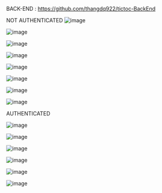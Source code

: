 BACK-END : https://github.com/thangdq922/tictoc-BackEnd
  
  
  NOT AUTHENTICATED
![image](https://github.com/thangdq922/tictoc-FrontEnd/assets/127226811/810be2ab-5b0c-4025-8563-962342a39ddb)

![image](https://github.com/thangdq922/tictoc-FrontEnd/assets/127226811/2cac6e10-dd76-4205-82b0-a385069935ad)

![image](https://github.com/thangdq922/tictoc-FrontEnd/assets/127226811/07879fcf-d8c2-4ed3-b8c9-2dd1f6ca2ffd)

![image](https://github.com/thangdq922/tictoc-FrontEnd/assets/127226811/a23ad60c-ba13-4450-93cc-a9810f6e6b40)

![image](https://github.com/thangdq922/tictoc-FrontEnd/assets/127226811/801493e4-a154-473f-826c-86f222ee5d05)

![image](https://github.com/thangdq922/tictoc-FrontEnd/assets/127226811/2cc060d1-b77c-4f55-99cd-bd2108ccb2db)

![image](https://github.com/thangdq922/tictoc-FrontEnd/assets/127226811/cced83f1-c75c-4df5-931f-867f04c7606f)

![image](https://github.com/thangdq922/tictoc-FrontEnd/assets/127226811/03d66622-8f93-44c5-a1e9-f189a81bb188)



AUTHENTICATED

![image](https://github.com/thangdq922/tictoc-FrontEnd/assets/127226811/a5be8a10-cf4a-45bc-9c7d-0da8958fdbd9)

![image](https://github.com/thangdq922/tictoc-FrontEnd/assets/127226811/9f6691af-f247-4143-8913-47fbec70098a)

![image](https://github.com/thangdq922/tictoc-FrontEnd/assets/127226811/e0f9abb3-a363-4857-b947-afead17b2084)

![image](https://github.com/thangdq922/tictoc-FrontEnd/assets/127226811/56f81b97-2d0f-474e-9fb9-43d323eb8be6)

![image](https://github.com/thangdq922/tictoc-FrontEnd/assets/127226811/7d851752-0d3e-4a1b-a3ae-60434ee557d2)

![image](https://github.com/thangdq922/tictoc-FrontEnd/assets/127226811/daf9d070-e83a-4c2c-8845-c08f038b14e5)


